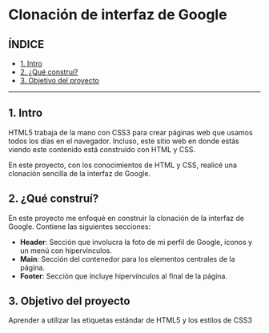 # Clonación de interfaz de Google

## ÍNDICE
* [1. Intro](https://github.com/SandraJGlez/ClonDeGoogle/blob/main/README.md#1-intro)
* [2. ¿Qué construí?](https://github.com/SandraJGlez/ClonDeGoogle/blob/main/README.md#2-qu%C3%A9-constru%C3%AD)
* [3. Objetivo del proyecto](https://github.com/SandraJGlez/ClonDeGoogle/blob/main/README.md#3-objetivo-del-proyecto)

****

## 1. Intro
HTML5 trabaja de la mano con CSS3 para crear páginas web que usamos todos los días en el navegador. Incluso, este sitio web en donde estás viendo este contenido está construido con HTML y CSS.

En este proyecto, con los conocimientos de HTML y CSS, realicé una clonación sencilla de la interfaz de Google.

## 2. ¿Qué construí?
En este proyecto me enfoqué en construir la clonación de la interfaz de Google. Contiene las siguientes secciones:

* **Header**: Sección que involucra la foto de mi perfil de Google, íconos y un menú con hipervínculos.
* **Main**: Sección del contenedor para los elementos centrales de la página.
* **Footer**: Sección que incluye hipervínculos al final de la página.

## 3. Objetivo del proyecto
Aprender a utilizar las etiquetas estándar de HTML5 y los estilos de CSS3
